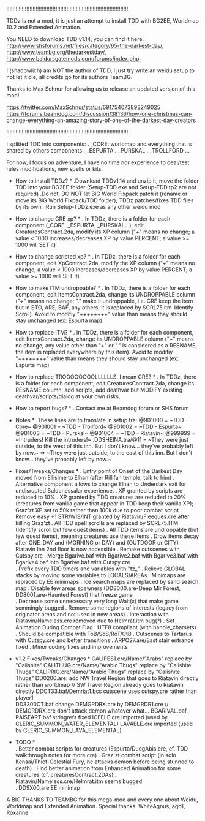 
!!!!!!!!!!!!!!!!!!!!!!!!!!!!!!!!!!!!!!!!!!!!!!!!!!!!!!!!!!!!!!!!!!!!!!!!!!!!!!!

TDDz is not a mod, it is just an attempt to install TDD with BG2EE, Worldmap 10.2 and Extended Animation.

You NEED to download TDD v1.14, you can find it here: http://www.shsforums.net/files/category/65-the-darkest-day/, http://www.teambg.org/thedarkestday/, http://www.baldursgatemods.com/forums/index.php

I (shadowlich) am NOT the author of TDD, I just try write an weidu setup to not let it die, all credits go for its authors TeamBG.

Thanks to Max Schnur for allowing us to release an updated version of this mod!

https://twitter.com/MaxSchnur/status/691754073893249025
https://forums.beamdog.com/discussion/38136/how-one-christmas-can-change-everything-an-amazing-story-of-one-of-the-darkest-day-creators

!!!!!!!!!!!!!!!!!!!!!!!!!!!!!!!!!!!!!!!!!!!!!!!!!!!!!!!!!!!!!!!!!!!!!!!!!!!!!!!


I splitted TDD into components:
    . _CORE: worldmap and everything that is shared by others components
    . _ESPURTA
    . _PURSKAL
    . _TROLLFORD
    ...

For now, I focus on adventure, I have no time nor experience to deal/test rules modifications, new spells or kits.

* How to install TDDz? *
    .Download TDDv1.14 and unzip it, move the folder TDD into your BG2EE folder (Setup-TDD.exe and Setup-TDD.tp2 are not required)
    .Do not, DO NOT let BiG World Fixpack patch it (rename or move its BiG World Fixpack/TDD folder); TDDz patches/fixes TDD files by its own.
    .Run Setup-TDDz.exe as any other weidu mod
    
* How to change CRE xp? *
	. In TDDz, there is a folder for each component (_CORE, _ESPURTA, _PURSKAL...), edit CreaturesContract.2da, modify its XP column ("+" means no change; a value < 1000 increases/decreases XP by value PERCENT; a value >= 1000 will SET it)
	
* How to change scripted xp? *
	. In TDDz, there is a folder for each component, edit XpContract.2da, modify the XP column ("+" means no change; a value < 1000 increases/decreases XP by value PERCENT; a value >= 1000 will SET it)

* How to make ITM undroppable? *
	. In TDDz, there is a folder for each component, edit ItemsContract.2da, change its UNDROPPABLE column ("+" means no change; "." make it undroppable, i.e. CRE keep the item but in STO, ARE, BAF, any others, it is replaced by SCRL75.itm-Identify Scroll). Avoid to modifiy "++++++++" value than means they should stay unchanged (ex: Espurta map)

* How to replace ITM? *
	. In TDDz, there is a folder for each component, edit ItemsContract.2da, change its UNDROPPABLE column ("+" means no change; any value other than "+" or "." is considered as a RESNAME, the item is replaced everywhere by this item). Avoid to modifiy "++++++++" value than means they should stay unchanged (ex: Espurta map)
	
* How to replace TROOOOOOOOLLLLLLS, I mean CRE? *
	. In TDDz, there is a folder for each component, edit CreaturesContract.2da, change its RESNAME column, add scripts, add deathvar but MODIFY existing deathvar/scripts/dialog at your own risks.
	
* How to report bugs? *	
	. Contact me at Beamdog forum or SHS forum	    

* Notes *
    .These lines are to translate in setup.tra:
        @901000 = ~TDD - Core~
        @901001 = ~TDD - Trollford~
        @901002 = ~TDD - Espurta~ 
        @901003 = ~TDD - Purskal~ 
        @901004 = ~TDD - Riatavin~ 
        @999999 = ~Intruders! Kill the intruders!~
	.DDSHEINA.tra/@11 = ~They were just outside, to the west of this inn. But I don't know... they've probably left by now.~ => ~They were just outside, to the east of this inn. But I don't know... they've probably left by now.~		

* Fixes/Tweaks/Changes *
	. Entry point of Onset of the Darkest Day moved from Ellisime to Elhan (after Rillifan temple, talk to him)
	. Alternative component allows to change Elhan to Underdark exit for undisrupted Suldanessalar experience.
	. XP granted by scripts are reduced to 10%
	. XP granted by TDD creatures are reduded to 20% (creatures from vanilla game that appear in TDD keep their vanilla XP); Graz'zt XP set to 50k rather than 100k due to poor combat script
	. Remove easy +1 STR/WIS/INT granted by Riatavin/Fleeques.cre after killing Graz'zt
	. All TDD spell scrolls are replaced by SCRL75.ITM (Identify scroll but few quest items)
	. All TDD items are undroppable (but few quest items), meaning creatures use these items
	. Drow items decay after ONE_DAY and (MORNING or DAY) and (OUTDOOR or CITY)
	. Riatavin Inn 2nd floor is now accessible
	. Remake cutscenes with Cutspy.cre
	. Merge Bgarive.baf with Bgarive2.baf with Bgarive3.baf with Bgarive4.baf into Bgarive.baf with Cutspy.cre	
	. Prefix every TDD timers and variables with "tz_"
	. Relieve GLOBAL stacks by moving some variables to LOCALS/AREAs
	. Minimaps are replaced by EE minimaps
	. Ice search maps are replaced by sand search map
	. Disable few areas spawners (DD8000.are-Deep Mir Forest, DD8001.are-Haunted Forest) that freeze game	
	. Decrease some unnecessary very long Wait(x) that make game semmingly bugged
	. Remove some regions of interests (legacy from originator areas and not used in new areas)
	. Interaction with Riatavin/Nameless.cre removed due to Helmrat.itm bug(?)
	. Set Animation During Combat Flag
	. UTF8 compliant (with handle_charsets)
	. Should be compatible with ToB/SoS/RoT/CtB
	. Cutscenes to Tartarus with Cutspy.cre and better transitions
	. ARPO27.are/East stair entrance fixed
	. Minor coding fixes and improvements
	
* v1.2 Fixes/Tweaks/Changes *
	CALIPES1.cre/Name/"Arabs" replace by "Calishite"
	CALITHUG.cre/Name/"Arabic Thugs" replace by "Calishite Thugs"
	CALIPRIG.cre/Name/"Arabic Thugs" replace by "Calishite Thugs"
	DD0200.are: add NW Travel Region that goes to Riatavin directly rather than worldmap // SW Travel Region already goes to Riatavin directly
	DDCT33.baf/Demriat1.bcs cutscene uses cutspy.cre rather than player1	
	DD3300CT.baf change DEMGRDRX.cre by DEMGRDR1.cre // DEMGRDRX.cre don't attack demon whatever what...
	BGARIVAL.baf, RAISEART.baf stringrefs fixed
	ICEELE.cre imported (used by CLERIC_SUMMON_WATER_ELEMENTAL)
	LAVAELE.cre imported (used by CLERIC_SUMMON_LAVA_ELEMENTAL)
	
	
* TODO *	
	. Better combat scripts for creatures (Espurta/DuegAbis.cre, cf. TDD walkthrough notes for more cre)
	. Graz'zt combat script (in solo Kensai/Thief-Celestial Fury, he attacks demon before being stunned to death)
	. Find better animation from Enhanced Animation for some creatures (cf. creaturesContract.2DAs)
	. Riatavin/Nameless.cre/Helmrat.itm seems bugged	
	. DD9X00.are EE minimap	
	
	
A BIG THANKS TO TEAMBG for this mega-mod and every one about Weidu, Worldmap and Extended Animation.
Special thanks: WhiteAgnus, agb1, Roxanne

